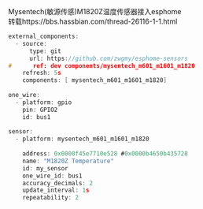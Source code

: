 
Mysentech(敏源传感)M1820Z温度传感器接入esphome  
转载https://bbs.hassbian.com/thread-26116-1-1.html
```c
external_components:
  - source:
      type: git
      url: https://github.com/zwgmy/esphome-sensors
#      ref: dev components/mysentech_m601_m1601_m1820
    refresh: 5s
    components: [ mysentech_m601_m1601_m1820]
    
one_wire:
  - platform: gpio
    pin: GPIO2
    id: bus1
    
sensor:
  - platform: mysentech_m601_m1601_m1820
    
    address: 0x0000f45e7710e528 #0x0000b4650b435728
    name: "M1820Z Temperature"
    id: my_sensor
    one_wire_id: bus1
    accuracy_decimals: 2
    update_interval: 1s
    repeatability: 2
```
